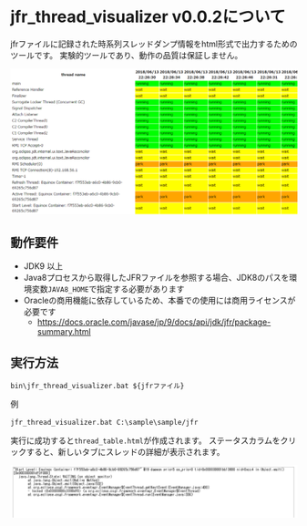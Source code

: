# jfr_thread_visualizer v0.0.2について
jfrファイルに記録された時系列スレッドダンプ情報をhtml形式で出力するためのツールです。
実験的ツールであり、動作の品質は保証しません。

![Visualized Threads](readme_resources/visualized_threads.PNG "Visualized Threads")

## 動作要件
- JDK9 以上
- Java8プロセスから取得したJFRファイルを参照する場合、JDK8のパスを環境変数`JAVA8_HOME`で指定する必要があります
- Oracleの商用機能に依存しているため、本番での使用には商用ライセンスが必要です
    - https://docs.oracle.com/javase/jp/9/docs/api/jdk/jfr/package-summary.html


## 実行方法
```
bin\jfr_thread_visualizer.bat ${jfrファイル}
```

例
```
jfr_thread_visualizer.bat C:\sample\sample/jfr
```

実行に成功すると`thread_table.html`が作成されます。
ステータスカラムをクリックすると、新しいタブにスレッドの詳細が表示されます。

![Thread Detail](readme_resources/thread_detail.PNG "Thread Detail")
